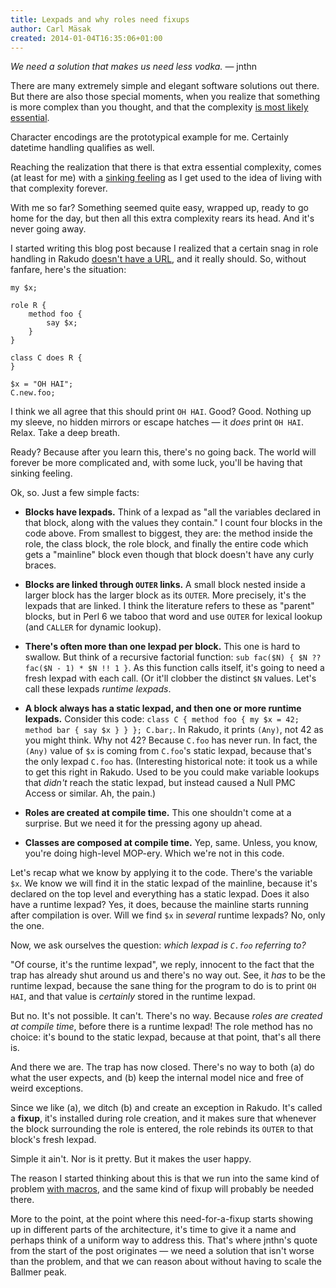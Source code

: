 ```yaml
---
title: Lexpads and why roles need fixups
author: Carl Mäsak
created: 2014-01-04T16:35:06+01:00
---
```

*We need a solution that makes us need less vodka.* &mdash; jnthn

There are many extremely simple and elegant software solutions out there. But there are also those special moments, when you realize that something is more complex than you thought, and that the complexity [is most likely essential](https://en.wikipedia.org/wiki/Essential_complexity).

Character encodings are the prototypical example for me. Certainly datetime handling qualifies as well.

Reaching the realization that there is that extra essential complexity, comes (at least for me) with a [sinking feeling](https://twitter.com/carlmasak/status/313269099235004417) as I get used to the idea of living with that complexity forever.

With me so far? Something seemed quite easy, wrapped up, ready to go home for the day, but then all this extra complexity rears its head. And it's never going away.

I started writing this blog post because I realized that a certain snag in role handling in Rakudo [doesn't have a URL](https://en.wikipedia.org/wiki/Web_resource), and it really should. So, without fanfare, here's the situation:

    my $x;

    role R {
        method foo {
            say $x;
        }
    }

    class C does R {
    }

    $x = "OH HAI";
    C.new.foo;

I think we all agree that this should print `OH HAI`. Good? Good. Nothing up my sleeve, no hidden mirrors or escape hatches &mdash; it *does* print `OH HAI`. Relax. Take a deep breath.

Ready? Because after you learn this, there's no going back. The world will forever be more complicated and, with some luck, you'll be having that sinking feeling.

Ok, so. Just a few simple facts:

* **Blocks have lexpads.** Think of a lexpad as "all the variables declared in that block, along with the values they contain." I count four blocks in the code above. From smallest to biggest, they are: the method inside the role, the class block, the role block, and finally the entire code which gets a "mainline" block even though that block doesn't have any curly braces.

* **Blocks are linked through `OUTER` links.** A small block nested inside a larger block has the larger block as its `OUTER`. More precisely, it's the lexpads that are linked. I think the literature refers to these as "parent" blocks, but in Perl 6 we taboo that word and use `OUTER` for lexical lookup (and `CALLER` for dynamic lookup).

* **There's often more than one lexpad per block.** This one is hard to swallow. But think of a recursive factorial function: `sub fac($N) { $N ?? fac($N - 1) * $N !! 1 }`. As this function calls itself, it's going to need a fresh lexpad with each call. (Or it'll clobber the distinct `$N` values. Let's call these lexpads *runtime lexpads*.

* **A block always has a static lexpad, and then one or more runtime lexpads.** Consider this code: `class C { method foo { my $x = 42; method bar { say $x } } }; C.bar;`. In Rakudo, it prints `(Any)`, not 42 as you might think. Why not 42? Because `C.foo` has never run. In fact, the `(Any)` value of `$x` is coming from `C.foo`'s static lexpad, because that's the only lexpad `C.foo` has. (Interesting historical note: it took us a while to get this right in Rakudo. Used to be you could make variable lookups that *didn't* reach the static lexpad, but instead caused a Null PMC Access or similar. Ah, the pain.)

* **Roles are created at compile time.** This one shouldn't come at a surprise. But we need it for the pressing agony up ahead.

* **Classes are composed at compile time.** Yep, same. Unless, you know, you're doing high-level MOP-ery. Which we're not in this code.

Let's recap what we know by applying it to the code. There's the variable `$x`. We know we will find it in the static lexpad of the mainline, because it's declared on the top level and everything has a static lexpad. Does it also have a runtime lexpad? Yes, it does, because the mainline starts running after compilation is over. Will we find `$x` in *several* runtime lexpads? No, only the one.

Now, we ask ourselves the question: *which lexpad is `C.foo` referring to?*

"Of course, it's the runtime lexpad", we reply, innocent to the fact that the trap has already shut around us and there's no way out. See, it *has* to be the runtime lexpad, because the sane thing for the program to do is to print `OH HAI`, and that value is *certainly* stored in the runtime lexpad.

But no. It's not possible. It can't. There's no way. Because *roles are created at compile time*, before there is a runtime lexpad! The role method has no choice: it's bound to the static lexpad, because at that point, that's all there is.

And there we are. The trap has now closed. There's no way to both (a) do what the user expects, and (b) keep the internal model nice and free of weird exceptions.

Since we like (a), we ditch (b) and create an exception in Rakudo. It's called a **fixup**, it's installed during role creation, and it makes sure that whenever the block surrounding the role is entered, the role rebinds its `OUTER` to that block's fresh lexpad.

Simple it ain't. Nor is it pretty. But it makes the user happy.

The reason I started thinking about this is that we run into the same kind of problem [with macros](https://rt.perl.org/Ticket/Display.html?id=120928), and the same kind of fixup will probably be needed there.

More to the point, at the point where this need-for-a-fixup starts showing up in different parts of the architecture, it's time to give it a name and perhaps think of a uniform way to address this. That's where jnthn's quote from the start of the post originates &mdash; we need a solution that isn't worse than the problem, and that we can reason about without having to scale the Ballmer peak.
